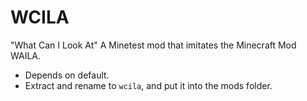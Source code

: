 # WCILA
"What Can I Look At"
A Minetest mod that imitates the Minecraft Mod WAILA.

- Depends on default.
- Extract and rename to `wcila`, and put it into the mods folder.
